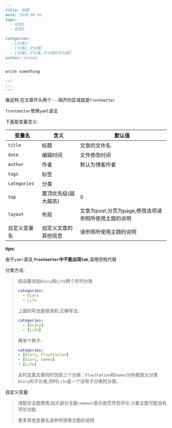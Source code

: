 ```markdown
---
title: 标题
date: 2020-06-01
tags:
  - 标签1
  - 标签2
  
categories:
  - [分类1]
  - [分类2,子分类]
  - [分类3,子分类,子分类的子分类]
author: zcmimi
---

write something

```

```
---
...
---
```
像这样,在文章开头两个`---`隔开的区域就是`frontmatter`

`frontmatter`使用`yaml`语法

下面是变量含义:

|变量名|含义|默认值|
|-|-|-|
|`title`|标题|文章的文件名|
|`date`|编辑时间|文件修改时间|
|`author`|作者|默认为博客作者|
|`tags`|标签||
|`categories`|分类||
|`top`|置顶优先级(越大越高)|0|
|`layout`|布局|文章为post,分页为page,修改该项请参照所使用主题的说明|
|自定义变量名|自定义文章的其他信息|请参照所使用主题的说明|

**tips:**

由于`yaml`语法,**`frontmatter`中不能出现`tab`**,请用空格代替

分类方法:

> 假设要添加`Diary`和`Life`两个并列分类
> 
> ```yaml
> categories:
>   - Diary
>   - Life
> ```
> 
> 上面的写法是错误的,正确写法:
> 
> ```yaml
> categories:
>   - [Diary]
>   - [Life]
> ```
> 
> 再举个例子:
> 
> ```yaml
> categories:
> - [Diary, PlayStation]
> - [Diary, Games]
> - [Life]
> ```
> 
> 此时这篇文章同时包括三个分类：`PlayStation`和`Games`分别都是父分类`Diary`的子分类,同时`Life`是一个没有子分类的分类。

自定义变量:

> 请配合主题使用,如大部分主题`comment`表示是否开启评论,少数主题可能没有评论功能
> 
> 更多其他变量名请参照使用主题的说明

